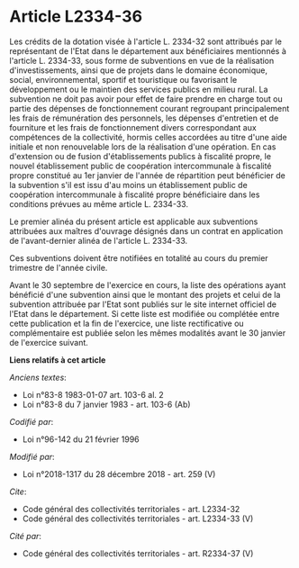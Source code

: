 # Article L2334-36

Les crédits de la dotation visée à l'article L. 2334-32 sont attribués par le représentant de l'Etat dans le département aux
bénéficiaires mentionnés à l'article L. 2334-33, sous forme de subventions en vue de la réalisation d'investissements, ainsi
que de projets dans le domaine économique, social, environnemental, sportif et touristique ou favorisant le développement ou
le maintien des services publics en milieu rural. La subvention ne doit pas avoir pour effet de faire prendre en charge tout
ou partie des dépenses de fonctionnement courant regroupant principalement les frais de rémunération des personnels, les
dépenses d'entretien et de fourniture et les frais de fonctionnement divers correspondant aux compétences de la collectivité,
hormis celles accordées au titre d'une aide initiale et non renouvelable lors de la réalisation d'une opération. En cas
d'extension ou de fusion d'établissements publics à fiscalité propre, le nouvel établissement public de coopération
intercommunale à fiscalité propre constitué au 1er janvier de l'année de répartition peut bénéficier de la subvention s'il
est issu d'au moins un établissement public de coopération intercommunale à fiscalité propre bénéficiaire dans les conditions
prévues au même article L. 2334-33.

Le premier alinéa du présent article est applicable aux subventions attribuées aux maîtres d'ouvrage désignés dans un contrat
en application de l'avant-dernier alinéa de l'article L. 2334-33.

Ces subventions doivent être notifiées en totalité au cours du premier trimestre de l'année civile.

Avant le 30 septembre de l'exercice en cours, la liste des opérations ayant bénéficié d'une subvention ainsi que le montant
des projets et celui de la subvention attribuée par l'Etat sont publiés sur le site internet officiel de l'Etat dans le
département. Si cette liste est modifiée ou complétée entre cette publication et la fin de l'exercice, une liste
rectificative ou complémentaire est publiée selon les mêmes modalités avant le 30 janvier de l'exercice suivant.

**Liens relatifs à cet article**

_Anciens textes_:

  - Loi n°83-8 1983-01-07 art. 103-6 al. 2
  - Loi n°83-8 du 7 janvier 1983 - art. 103-6 (Ab)

_Codifié par_:

  - Loi n°96-142 du 21 février 1996

_Modifié par_:

  - Loi n°2018-1317 du 28 décembre 2018 - art. 259 (V)

_Cite_:

  - Code général des collectivités territoriales - art. L2334-32
  - Code général des collectivités territoriales - art. L2334-33 (V)

_Cité par_:

  - Code général des collectivités territoriales - art. R2334-37 (V)
